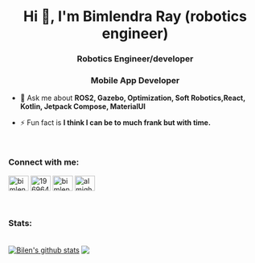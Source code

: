 
<h1 align="center">Hi 👋, I'm Bimlendra Ray (robotics engineer)</h1>
<h3 align="center">Robotics Engineer/developer</h3>
<h3 align="center">Mobile App Developer</h3>


- 💬 Ask me about **ROS2, Gazebo, Optimization, Soft Robotics,React, Kotlin, Jetpack Compose, MaterialUI**

- ⚡ Fun fact is **I think I can be to much frank but with time.**

<br/>
<h3 align="left">Connect with me:</h3>
<p align="left">
<a href="https://linkedin.com/in/bimlendra ray" target="blank"><img align="center" src="https://raw.githubusercontent.com/rahuldkjain/github-profile-readme-generator/master/src/images/icons/Social/linked-in-alt.svg" alt="bimlendra ray" height="30" width="40" /></a>
<a href="https://stackoverflow.com/users/19696483" target="blank"><img align="center" src="https://raw.githubusercontent.com/rahuldkjain/github-profile-readme-generator/master/src/images/icons/Social/stack-overflow.svg" alt="19696483" height="30" width="40" /></a>
<a href="https://fb.com/bimlenra ray" target="blank"><img align="center" src="https://raw.githubusercontent.com/rahuldkjain/github-profile-readme-generator/master/src/images/icons/Social/facebook.svg" alt="bimlenra ray" height="30" width="40" /></a>
<a href="https://www.youtube.com/c/almightytechno" target="blank"><img align="center" src="https://raw.githubusercontent.com/rahuldkjain/github-profile-readme-generator/master/src/images/icons/Social/youtube.svg" alt="almightytechno" height="30" width="40" /></a>
</p>
<br/>
<h3 align="left">Stats:</h3>
<br/>
<a href="https://github.com/bhimray/github-readme-stats"><img align="center" src="https://github-readme-stats.vercel.app/api?username=bhimray&show_icons=true&include_all_commits=true&theme=radical&hide_border=true" alt="Bilen's github stats" /></a> <a href="https://github.com/bhimray/github-readme-stats"><img align="center" src="https://github-readme-stats.vercel.app/api/top-langs/?username=bhimray&layout=compact&theme=radical&hide_border=true" /></a>
